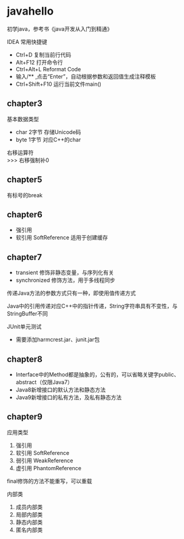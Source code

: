# javahello
初学java，参考书《java开发从入门到精通》

IDEA 常用快捷键
* Ctrl+D 复制当前行代码
* Alt+F12 打开命令行
* Ctrl+Alt+L Reformat Code
* 输入/** ,点击“Enter”，自动根据参数和返回值生成注释模板
* Ctrl+Shift+F10 运行当前文件main()

## chapter3

基本数据类型
* char 2字节 存储Unicode码
* byte 1字节 对应C++的char

右移运算符  
\>>> 右移强制补0

## chapter5
有标号的break

## chapter6
* 强引用
* 软引用 SoftReference 适用于创建缓存

## chapter7
* transient 修饰非静态变量，与序列化有关
* synchronized 修饰方法，用于多线程同步

传递Java方法的参数方式只有一种，即使用值传递方式

Java中的引用传递对应C++中的指针传递，String字符串具有不变性，与StringBuffer不同

JUnit单元测试
* 需要添加harmcrest.jar、junit.jar包

## chapter8
* Interface中的Method都是抽象的，公有的，可以省略关键字public、abstract（仅限Java7）
* Java8新增接口的默认方法和静态方法
* Java9新增接口的私有方法，及私有静态方法

## chapter9
应用类型
1. 强引用
2. 软引用 SoftReference
3. 弱引用 WeakReference
4. 虚引用 PhantomReference

final修饰的方法不能重写，可以重载

内部类
1. 成员内部类
2. 局部内部类
3. 静态内部类
4. 匿名内部类
